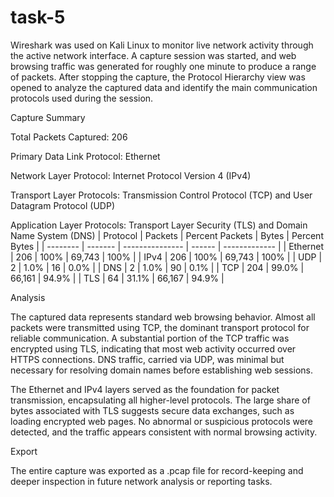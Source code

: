 # task-5
Wireshark was used on Kali Linux to monitor live network activity through the active network interface. A capture session was started, and web browsing traffic was generated for roughly one minute to produce a range of packets. After stopping the capture, the Protocol Hierarchy view was opened to analyze the captured data and identify the main communication protocols used during the session.

Capture Summary

Total Packets Captured: 206

Primary Data Link Protocol: Ethernet

Network Layer Protocol: Internet Protocol Version 4 (IPv4)

Transport Layer Protocols: Transmission Control Protocol (TCP) and User Datagram Protocol (UDP)

Application Layer Protocols: Transport Layer Security (TLS) and Domain Name System (DNS)
| Protocol | Packets | Percent Packets | Bytes  | Percent Bytes |
| -------- | ------- | --------------- | ------ | ------------- |
| Ethernet | 206     | 100%            | 69,743 | 100%          |
| IPv4     | 206     | 100%            | 69,743 | 100%          |
| UDP      | 2       | 1.0%            | 16     | 0.0%          |
| DNS      | 2       | 1.0%            | 90     | 0.1%          |
| TCP      | 204     | 99.0%           | 66,161 | 94.9%         |
| TLS      | 64      | 31.1%           | 66,167 | 94.9%         |

Analysis

The captured data represents standard web browsing behavior. Almost all packets were transmitted using TCP, the dominant transport protocol for reliable communication. A substantial portion of the TCP traffic was encrypted using TLS, indicating that most web activity occurred over HTTPS connections. DNS traffic, carried via UDP, was minimal but necessary for resolving domain names before establishing web sessions.

The Ethernet and IPv4 layers served as the foundation for packet transmission, encapsulating all higher-level protocols. The large share of bytes associated with TLS suggests secure data exchanges, such as loading encrypted web pages. No abnormal or suspicious protocols were detected, and the traffic appears consistent with normal browsing activity.

Export

The entire capture was exported as a .pcap file for record-keeping and deeper inspection in future network analysis or reporting tasks.
